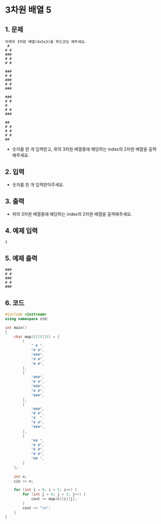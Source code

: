 # 3차원 배열 5

## 1. 문제

```
아래의 3차원 배열(4x5x3)을 하드코딩 해주세요.
 # 
# #
###
# #
# #

###
# #
###
# #
###

###
# #
#  
# #
###

## 
# #
# #
# #
## 
```

- 숫자를 한 개 입력받고, 위의 3차원 배열중에 해당하는 index의 2차원 배열을 출력해주세요.

## 2. 입력
- 숫자를 한 개 입력받아주세요.

## 3. 출력

- 위의 3차원 배열중에 해당하는 index의 2차원 배열을 출력해주세요.


## 4. 예제 입력
```
1
```

## 5. 예제 출력
```
###
# #
###
# #
###
```

## 6. 코드

```c++
#include <iostream>
using namespace std;

int main()
{
    char map[4][5][4] = {
        {
            " # ",
            "# #",
            "###",
            "# #",
            "# #",
        },
        {
            "###",
            "# #",
            "###",
            "# #",
            "###",
        },
        {
            "###",
            "# #",
            "#  ",
            "# #",
            "###",
        },
        {
            "## ",
            "# #",
            "# #",
            "# #",
            "## ",
        }
    };
    
    int n;
    cin >> n;

    for (int i = 0; i < 5; i++) {
        for (int j = 0; j < 3; j++) {
            cout << map[n][i][j];
        }
        cout << "\n";
    }
}
```
